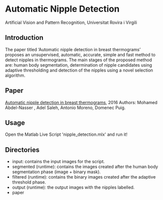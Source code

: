 # Automatic Nipple Detection 
Artificial Vision and Pattern Recognition, Universitat Rovira i Virgili

## Introduction
The paper titled ‘Automatic nipple detection in breast thermograms’ proposes an unsupervised, automatic, accurate, simple and fast method to detect nipples in thermograms. The main stages of the proposed method are: human body segmentation, determination of nipple candidates using adaptive thresholding and detection of the nipples using a novel selection algorithm.

## Paper
[Automatic nipple detection in breast thermograms](./paper/paper.pdf), 2016
Authors: Mohamed Abdel-Nasser , Adel Saleh, Antonio Moreno, Domenec Puig.

## Usage
Open the Matlab Live Script 'nipple_detection.mlx' and run it!

## Directories
- input: contains the input images for the script.
- segmented (runtime): contains the images created after the human body segmentation phase (image + binary mask).
- filtered (runtime): contains the binary images created after the adaptive threshold phase.
- output (runtime): the output images with the nipples labelled.
- paper
